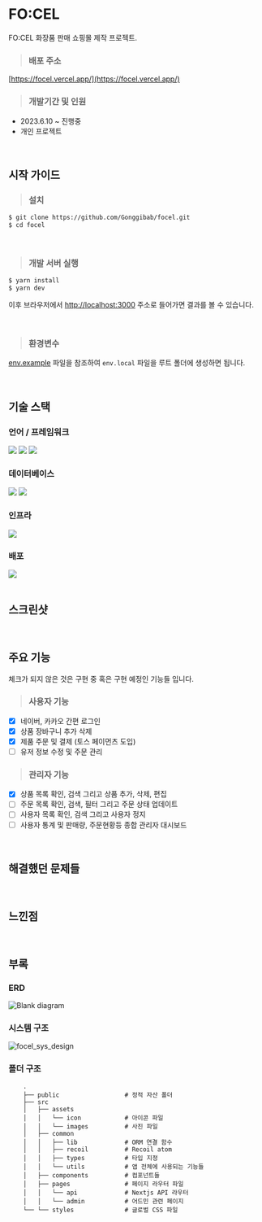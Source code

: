 # FO:CEL
FO:CEL 화장품 판매 쇼핑몰 제작 프로젝트.

> ### 배포 주소
[https://focel.vercel.app/](https://focel.vercel.app/)

> ### 개발기간 및 인원
- 2023.6.10 ~ 진행중
- 개인 프로젝트
<br/>

## 시작 가이드

> ### 설치 
```bash
$ git clone https://github.com/Gonggibab/focel.git
$ cd focel
```
<br/>

> ### 개발 서버 실행
```bash
$ yarn install
$ yarn dev
```
이후 브라우저에서 [http://localhost:3000](http://localhost:3000) 주소로 들어가면 결과를 볼 수 있습니다.

<br/>

> ### 환경변수
[env.example](https://github.com/Gonggibab/focel/blob/main/env.example) 파일을 참조하여 ```env.local``` 파일을 루트 폴더에 생성하면 됩니다.

<br/>

## 기술 스택
### 언어 / 프레임워크
<div>
  <img src="https://img.shields.io/badge/Tailwind-06B6D4?style=for-the-badge&logo=tailwindcss&logoColor=white">
  <img src="https://img.shields.io/badge/Typescript-3178C6?style=for-the-badge&logo=typescript&logoColor=white">
  <img src="https://img.shields.io/badge/NextJS-000000?style=for-the-badge&logo=nextdotjs&logoColor=white">
</div>

### 데이터베이스
<div>
  <img src="https://img.shields.io/badge/MongoDB-47A248?style=for-the-badge&logo=mongodb&logoColor=white">
  <img src="https://img.shields.io/badge/Prisma-2D3748?style=for-the-badge&logo=prisma&logoColor=white">
</div>

### 인프라
<div>
  <img src="https://img.shields.io/badge/Cloudinary-3448c5?style=for-the-badge">
</div>

### 배포
<div>
  <img src="https://img.shields.io/badge/vercel-000000?style=for-the-badge&logo=vercel&logoColor=white">
</div>
<br/>

## 스크린샷

<br/>

## 주요 기능
체크가 되지 않은 것은 구현 중 혹은 구현 예정인 기능들 입니다.

> ### 사용자 기능
- [x] 네이버, 카카오 간편 로그인
- [x] 상품 장바구니 추가 삭제
- [x] 제품 주문 및 결제 (토스 페이먼츠 도입)
- [ ] 유저 정보 수정 및 주문 관리

> ### 관리자 기능
- [x] 상품 목록 확인, 검색 그리고 상품 추가, 삭제, 편집
- [ ] 주문 목록 확인, 검색, 필터 그리고 주문 상태 업데이트
- [ ] 사용자 목록 확인, 검색 그리고 사용자 정지
- [ ] 사용자 통계 및 판매량, 주문현황등 종합 관리자 대시보드 
<br/>

## 해결했던 문제들

<br/>


## 느낀점

<br/>

## 부록
### ERD
![Blank diagram](https://github.com/Gonggibab/focel/assets/83758021/865c2e27-255d-4ed0-a92e-14172945fc54)
<br/>

### 시스템 구조
![focel_sys_design](https://github.com/Gonggibab/focel/assets/83758021/c0e53dba-9ba2-40a9-8c56-82b83a10d2c6)
<br/>

### 폴더 구조
```
    .
    ├── public                  # 정적 자산 폴더
    ├── src                     
    │   ├── assets              
    │   │   └── icon            # 아이콘 파일
    │   │   └── images          # 사진 파일
    │   ├── common              
    │   │   ├── lib             # ORM 연결 함수
    │   │   ├── recoil          # Recoil atom
    │   │   ├── types           # 타입 지정
    │   │   └── utils           # 앱 전체에 사용되는 기능들
    │   ├── components          # 컴포넌트들
    │   ├── pages               # 페이지 라우터 파일
    │   │   └── api             # Nextjs API 라우터
    │   │   └── admin           # 어드민 관련 페이지
    └── └── styles              # 글로벌 CSS 파일
```
<br/>
